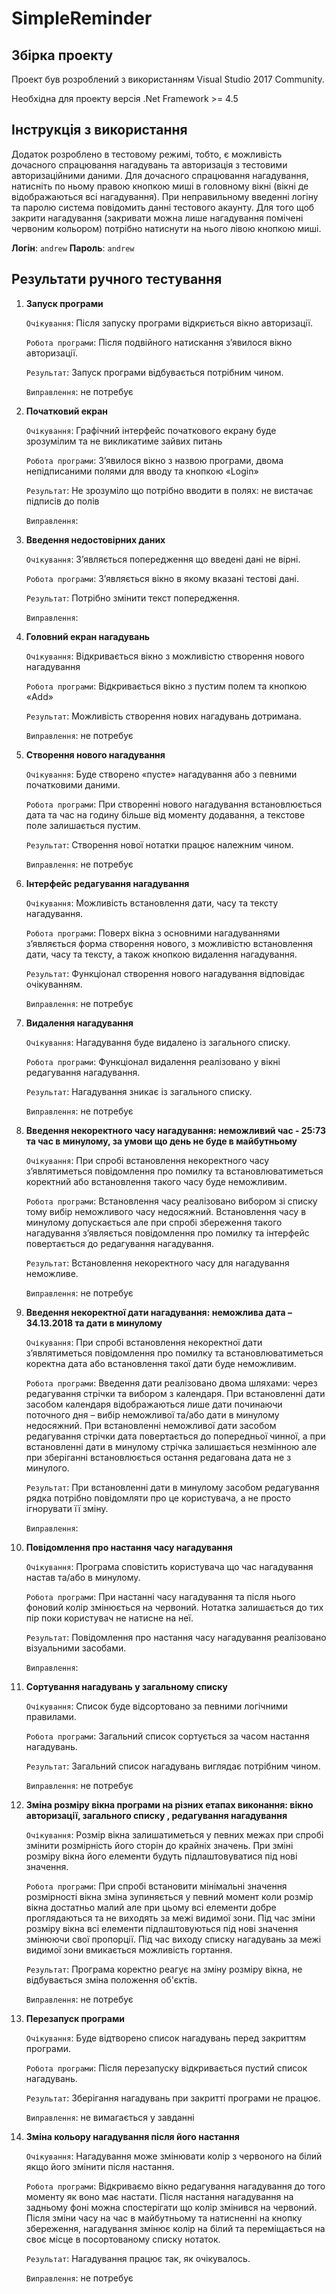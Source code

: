 # SimpleReminder

## Збірка проекту
Проект був розроблений з використанням Visual Studio 2017 Community.

Необхідна для проекту версія .Net Framework >= 4.5

## Інструкція з використання
Додаток розроблено в тестовому режимі, тобто, є можливість дочасного спрацювання нагадувань та авторизація з тестовими авторизаційними
даними. Для дочасного спрацювання нагадування, натисніть по ньому правою кнопкою миші в головному вікні (вікні де відображаються
всі нагадування). При неправильному введенні логіну та паролю система повідомить данні тестового акаунту. Для того щоб закрити нагадування
(закривати можна лише нагадування помічені червоним кольором) потрібно натиснути на нього лівою кнопкою миші.

**Логін**: `andrew`
**Пароль**: `andrew`

## Результати ручного тестування

1. **Запуск програми**

   `Очікування`: Після запуску програми відкриється вікно авторизації.

   `Робота програми`: Після подвійного натискання з’явилося вікно авторизації.

   `Результат`: Запуск програми відбувається потрібним чином.
   
   `Виправлення`: не потребує


2. **Початковий екран**

   `Очікування`: Графічний інтерфейс початкового екрану буде зрозумілим та не викликатиме зайвих питань

   `Робота програми`: З’явилося вікно з назвою програми, двома непідписаними полями для вводу та кнопкою «Login»

   `Результат`: Не зрозуміло що потрібно вводити в полях: не вистачає підписів до полів
   
   `Виправлення`:

3. **Введення недостовірних даних**

   `Очікування`: З’являється попередження що введені дані не вірні.

   `Робота програми`: З’являється вікно в якому вказані тестові дані.

   `Результат`: Потрібно змінити текст попередження.
   
   `Виправлення`: 

4. **Головний екран нагадувань**

   `Очікування`: Відкривається вікно з можливістю створення нового нагадування

   `Робота програми`: Відкривається вікно з пустим полем та кнопкою «Add»

   `Результат`: Можливість створення нових нагадувань дотримана.
   
   `Виправлення`: не потребує

5. **Створення нового нагадування**

   `Очікування`: Буде створено «пусте» нагадування або з певними початковими даними.

   `Робота програми`: При створенні нового нагадування встановлюється дата та час на годину більше від моменту додавання, а текстове поле залишається пустим.

   `Результат`: Створення нової нотатки працює належним чином.
   
   `Виправлення`: не потребує

6. **Інтерфейс редагування нагадування**

   `Очікування`: Можливість встановлення дати, часу та тексту нагадування.

   `Робота програми`: Поверх вікна з основними нагадуваннями з’являється форма створення нового, з можливістю встановлення дати, часу та тексту, а також кнопкою видалення нагадування.

   `Результат`: Функціонал створення нового нагадування відповідає очікуванням.
   
   `Виправлення`: не потребує

7. **Видалення нагадування**

   `Очікування`: Нагадування буде видалено із загального списку.

   `Робота програми`: Функціонал видалення реалізовано у вікні редагування нагадування.

   `Результат`: Нагадування зникає із загального списку.
   
   `Виправлення`: не потребує

8. **Введення некоректного часу нагадування: неможливий час - 25:73 та час в минулому, за умови що день не буде в майбутньому**

   `Очікування`: При спробі встановлення некоректного часу з’являтиметься повідомлення про помилку та встановлюватиметься коректний або встановлення такого часу буде неможливим.

   `Робота програми`: Встановлення часу реалізовано вибором зі списку тому вибір неможливого часу недосяжний. Встановлення часу в минулому допускається але при спробі збереження такого нагадування з’являється повідомлення про помилку та інтерфейс повертається до редагування нагадування.

   `Результат`: Встановлення некоректного часу для нагадування неможливе.
   
   `Виправлення`: не потребує

9. **Введення некоректної дати нагадування: неможлива дата – 34.13.2018 та дати в минулому**

   `Очікування`: При спробі встановлення некоректної дати з’являтиметься повідомлення про помилку та встановлюватиметься коректна дата або встановлення такої дати буде неможливим.

   `Робота програми`: Введення дати реалізовано двома шляхами: через редагування стрічки та вибором з календаря. При встановленні дати засобом календаря відображаються лише дати починаючи поточного дня – вибір неможливої та/або дати в минулому недосяжний. При встановленні неможливої дати засобом редагування стрічки дата повертається до попередньої чинної, а при встановленні дати в минулому стрічка залишається незмінною але при зберіганні встановлюється остання редагована дата не з минулого.

   `Результат`: При встановленні дати в минулому засобом редагування рядка потрібно повідомляти про це користувача, а не просто ігнорувати її зміну.
   
   `Виправлення`:

10. **Повідомлення про настання часу нагадування**

    `Очікування`: Програма сповістить користувача що час нагадування настав та/або в минулому.

    `Робота програми`: При настанні часу нагадування та після нього фоновий колір змінюється на червоний.
    Нотатка залишається до тих пір поки користувач не натисне на неї.

    `Результат`: Повідомлення про настання часу нагадування реалізовано візуальними засобами.
   
    `Виправлення`:

11. **Сортування нагадувань у загальному списку**

    `Очікування`: Список буде відсортовано за певними логічними правилами.

    `Робота програми`: Загальний список сортується за часом настання нагадувань.

    `Результат`: Загальний список нагадувань виглядає потрібним чином.
   
    `Виправлення`: не потребує

12. **Зміна розміру вікна програми на різних етапах виконання: вікно авторизації, загального списку , редагування нагадування**

    `Очікування`: Розмір вікна залишатиметься у певних межах при спробі змінити розмірність його сторін до крайніх значень. При зміні розміру вікна його елементи будуть підлаштовуватися під нові значення.

    `Робота програми`: При спробі встановити мінімальні значення розмірності вікна зміна зупиняється у певний момент коли розмір вікна достатньо малий але при цьому всі елементи добре проглядаються та не виходять за межі видимої зони.
    Під час зміни розміру вікна всі елементи підлаштовуються під нові значення змінюючи свої пропорції. Під час виходу списку нагадувань за межі видимої зони вмикається можливість гортання.

    `Результат`: Програма коректно реагує на зміну розміру вікна, не відбувається зміна положення об'єктів.
   
    `Виправлення`: не потребує

13. **Перезапуск програми**

    `Очікування`: Буде відтворено список нагадувань перед закриттям програми.
   
    `Робота програми`: Після перезапуску відкривається пустий список нагадувань.
   
    `Результат`: Зберігання нагадувань при закритті програми не працює.
   
    `Виправлення`: не вимагається у завданні
    
14. **Зміна кольору нагадування після його настання**

    `Очікування`: Нагадування може змінювати колір з червоного на білий якщо його змінити після настання.
   
    `Робота програми`: Відкриваємо вікно редагування нагадування до того моменту як воно має настати. Після настання нагадування на задньому
    фоні можна спостерігати що колір змінився на червоний. Після зміни часу на час в майбутньому та натисненні на кнопку збереження, нагадування
    змінює колір на білий та переміщається на своє місце в посортованому списку нотаток.
   
    `Результат`: Нагадування працює так, як очікувалось.
   
    `Виправлення`: не потребує
